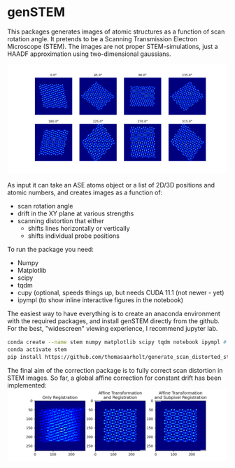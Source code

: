 # genSTEM
This packages generates images of atomic structures as a function of scan rotation angle. It pretends to be a Scanning Transmission Electron Microscope (STEM). 
The images are not proper STEM-simulations, just a HAADF approximation using two-dimensional gaussians.

![Alt text](images/Generated.png?raw=true "Generate_images")

As input it can take an ASE atoms object or a list of 2D/3D positions and atomic numbers, and creates images as a function of:
- scan rotation angle
- drift in the XY plane at various strengths
- scanning distortion that either 
    - shifts lines horizontally or vertically
    - shifts individual probe positions
    
To run the package you need:
- Numpy
- Matplotlib 
- scipy
- tqdm
- cupy (optional, speeds things up, but needs CUDA 11.1 (not newer - yet)
- ipympl (to show inline interactive figures in the notebook)

The easiest way to have everything is to create an anaconda environment with the required packages, and
install genSTEM directly from the github. For the best, "widescreen" viewing experience, I recommend jupyter lab.

```bash
conda create --name stem numpy matplotlib scipy tqdm notebook ipympl # jupyterlab
conda activate stem
pip install https://github.com/thomasaarholt/generate_scan_distorted_stem/archive/main.zip
```

The final aim of the correction package is to fully correct scan distortion in STEM images. So far, a global affine correction for constant drift has been implemented:
![Alt text](images/Corrected.png?raw=true "Corrected Images")
